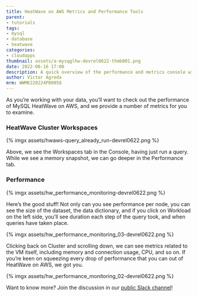 ```yaml
---
title: HeatWave on AWS Metrics and Performance Tools
parent:
- tutorials
tags: 
- mysql
- database
- heatwave
categories:
- cloudapps
thumbnail: assets/a-mysqglhw-devrel0622-thmb001.png
date: 2022-06-16 17:00
description: A quick overview of the performance and metrics console windows in MySQL HeatWave on AWS.
author: Victor Agreda
mrm: WWMK220224P00058
---
```

As you’re working with your data, you’ll want to check out the performance of MySQL HeatWave on AWS, and we provide a number of metrics for you to examine.

### HeatWave Cluster Workspaces

{% imgx assets/hwaws-query_already_run-devrel0622.png %}

Above, we see the Workspaces tab in the Console, having just run a query. While we see a memory snapshot, we can go deeper in the Performance tab.  

### Performance

{% imgx assets/hw_performance_monitoring-devrel0622.png %}

Here’s the good stuff! Not only can you see performance per node, you can see the size of the dataset, the data dictionary, and if you click on Workload on the left side, you’ll see duration each step of the query took, and when queries have taken place.  

{% imgx assets/hw_performance_monitoring_03-devrel0622.png %}

Clicking back on Cluster and scrolling down, we can see metrics related to the VM itself, including memory and connection usage, CPU, and so on. If you’re keen on squeezing every drop of performance that you can out of HeatWave on AWS, we got you.  

{% imgx assets/hw_performance_monitoring_02-devrel0622.png %}

Want to know more? Join the discussion in our [public Slack channel](https://bit.ly/devrel_slack)!
